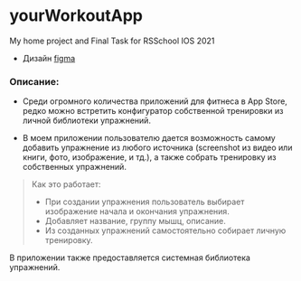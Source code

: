 # yourWorkoutApp


My home project and Final Task for RSSchool IOS 2021

- Дизайн [figma](https://www.figma.com/file/My8xyxrZgyKbGWAmz5ebjb/yourWorkout-App?node-id=1%3A348)

### Описание: 

- Среди огромного количества приложений для фитнеса в App Store, редко можно встретить конфигуратор собственной тренировки из личной библиотеки упражнений.

- В моем приложении пользователю дается возможность самому добавить упражнение из любого источника (screenshot из видео или книги, фото, изображение, и тд.), а также собрать тренировку из собственных упражнений.

> Как это работает:  
> - При создании упражнения пользователь выбирает изображение начала и окончания упражнения.  
> - Добавляет название, группу мышц, описание.  
> - Из созданных упражнений самостоятельно собирает личную тренировку.  
  
  
В приложении также предоставляется системная библиотека упражнений.
